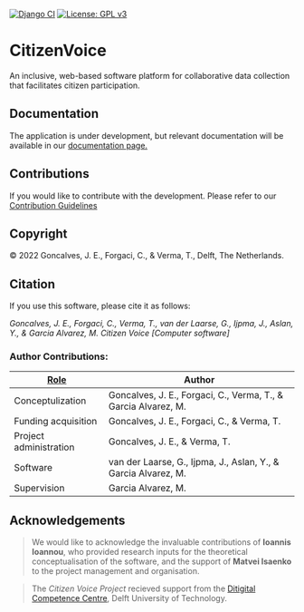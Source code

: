 [![Django CI](https://github.com/CUSP-Urban-Science-and-Policy/Citizen-Voice/actions/workflows/django-ci.yml/badge.svg)](https://github.com/CUSP-Urban-Science-and-Policy/Citizen-Voice/actions/workflows/django-ci.yml)
[![License: GPL v3](https://img.shields.io/badge/License-GPLv3-blue.svg)](https://www.gnu.org/licenses/gpl-3.0)
# CitizenVoice
An inclusive, web-based software platform for collaborative data collection that facilitates citizen participation.

## Documentation

The application is under development, but relevant documentation will be available in our [documentation page.](https://citizenvoice.readthedocs.io)

## Contributions

If you would like to contribute with the development. Please refer to our [Contribution Guidelines](CONTRIBUTING.md)

## Copyright

&copy; 2022 Goncalves, J. E., Forgaci, C., & Verma, T., Delft, The Netherlands. 

## Citation
If you use this software, please cite it as follows:

*Goncalves, J. E., Forgaci, C., Verma, T., van der Laarse, G., Ijpma, J., Aslan, Y., & Garcia Alvarez, M. Citizen Voice [Computer software]*

### Author Contributions:

| [Role](https://credit.niso.org/contributor-roles-defined/) | Author |
|------|--------|
| Conceptulization | Goncalves, J. E., Forgaci, C., Verma, T., & Garcia Alvarez, M. |
| Funding acquisition | Goncalves, J. E., Forgaci, C., & Verma, T.|
| Project administration | Goncalves, J. E., & Verma, T. |
| Software | van der Laarse, G., Ijpma, J., Aslan, Y., & Garcia Alvarez, M. |
| Supervision | Garcia Alvarez, M. |

## Acknowledgements

> We would like to acknowledge the invaluable contributions of **Ioannis Ioannou**, who provided research inputs for the theoretical conceptualisation of the software, and the support of **Matvei Isaenko** to the project management and organisation.

> The *Citizen Voice Project* recieved support from the [Ditigital Competence Centre](https://dcc.tudelft.nl/), Delft University of Technology. 
